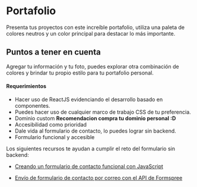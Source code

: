 # Portafolio

Presenta tus proyectos con este increíble portafolio, utiliza una paleta de colores neutros y un color principal para destacar lo más importante.

## Puntos a tener en cuenta

Agregar tu información y tu foto, puedes explorar otra combinación de colores y brindar tu propio estilo para tu portafolio personal.

#### Requerimientos

- Hacer uso de ReactJS evidenciando el desarrollo basado en componentes.
- Puedes hacer uso de cualquier marco de trabajo CSS de tu preferencia.
- Dominio custom **Recomendacion compra tu dominio personal :D**
- Accesibilidad como prioridad
- Dale vida al formulario de contacto, lo puedes lograr sin backend.
- Formulario funcional y accesible

Los siguientes recursos te ayudan a cumplir el reto del formulario sin backend:

- [Creando un formulario de contacto funcional con JavaScript](https://youtu.be/V79bslyDIT8)

- [Envío de formulario de contacto por correo con el API de Formspree](https://youtu.be/qtH8PLuy1Ck)


